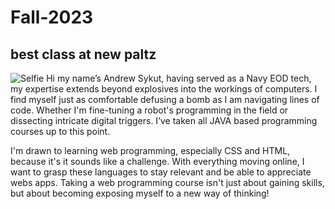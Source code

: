 # Fall-2023
## best class at new paltz
![Selfie](https://github.com/Ansykut/Fall-2023/assets/101211415/88b79fb6-9c2a-4189-8b1e-f83e3a2f100c)
Hi my name’s Andrew Sykut, having served as a Navy EOD tech, my expertise extends beyond explosives into the workings of computers. I find myself just as comfortable defusing a bomb as I am navigating lines of code. Whether I'm fine-tuning a robot's programming in the field or dissecting intricate digital triggers. I’ve taken all JAVA based programming courses up to this point.

I'm drawn to learning web programming, especially CSS and HTML, because it's it sounds like a challenge. With everything moving online, I want to grasp these languages to stay relevant and be able to appreciate webs apps. Taking a web programming course isn't just about gaining skills, but about becoming exposing myself to a new way of thinking!
